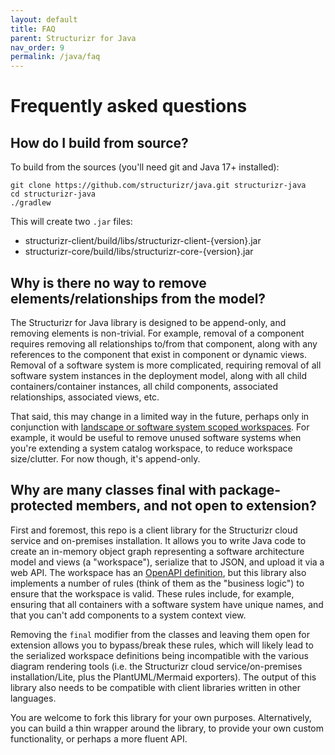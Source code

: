 ```yaml
---
layout: default
title: FAQ
parent: Structurizr for Java
nav_order: 9
permalink: /java/faq
---
```


# Frequently asked questions

## How do I build from source?

To build from the sources (you'll need git and Java 17+ installed):

```
git clone https://github.com/structurizr/java.git structurizr-java
cd structurizr-java
./gradlew
```

This will create two `.jar` files:

- structurizr-client/build/libs/structurizr-client-{version}.jar
- structurizr-core/build/libs/structurizr-core-{version}.jar

## Why is there no way to remove elements/relationships from the model?

The Structurizr for Java library is designed to be append-only, and removing elements is non-trivial.
For example, removal of a component requires removing all relationships to/from that component,
along with any references to the component that exist in component or dynamic views.
Removal of a software system is more complicated, requiring removal of all software system instances in the deployment model,
along with all child containers/container instances, all child components, associated relationships, associated views, etc.

That said, this may change in a limited way in the future,
perhaps only in conjunction with [landscape or software system scoped workspaces](/workspaces).
For example, it would be useful to remove unused
software systems when you're extending a system catalog workspace, to reduce workspace size/clutter.
For now though, it's append-only.

## Why are many classes final with package-protected members, and not open to extension?

First and foremost, this repo is a client library for the Structurizr cloud service and on-premises installation.
It allows you to write Java code to create an in-memory object graph representing a software architecture model and
views (a "workspace"), serialize that to JSON, and upload it via a web API.
The workspace has an [OpenAPI definition](https://github.com/structurizr/json/), but this library also implements a
number of rules (think of them as the "business logic") to ensure that the workspace is valid.
These rules include, for example, ensuring that all containers with a software system have unique names,
and that you can't add components to a system context view.

Removing the `final` modifier from the classes and leaving them open for extension allows you to bypass/break these rules,
which will likely lead to the serialized workspace definitions being incompatible with the various diagram rendering tools
(i.e. the Structurizr cloud service/on-premises installation/Lite, plus the PlantUML/Mermaid exporters).
The output of this library also needs to be compatible with client libraries written in other languages.

You are welcome to fork this library for your own purposes.
Alternatively, you can build a thin wrapper around the library, to provide your own custom functionality,
or perhaps a more fluent API.